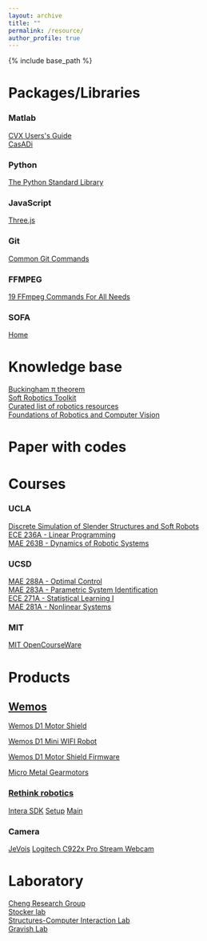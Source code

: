 ```yaml
---
layout: archive
title: ""
permalink: /resource/
author_profile: true
---
```


{% include base_path %}

Packages/Libraries
======
### Matlab
[CVX Users's Guide](http://web.cvxr.com/cvx/doc/) <br />
[CasADi](https://web.casadi.org/docs/) <br />

### Python
[The Python Standard Library](https://docs.python.org/3/library/index.html)

### JavaScript
[Three.js](https://threejs.org/docs/index.html#manual/en/introduction/Creating-a-scene)

### Git
[Common Git Commands](http://guides.beanstalkapp.com/version-control/common-git-commands.html)

### FFMPEG
[19 FFmpeg Commands For All Needs](https://catswhocode.com/ffmpeg-commands/)

### SOFA
[Home](https://www.sofa-framework.org/)

Knowledge base
======
[Buckingham π theorem](http://www-mdp.eng.cam.ac.uk/web/library/enginfo/aerothermal_dvd_only/aero/fprops/dimension/node9.html) <br />
[Soft Robotics Toolkit](https://softroboticstoolkit.com/home)<br />
[Curated list of robotics resources](https://github.com/kiloreux/awesome-robotics)<br />
[Foundations of Robotics and Computer Vision](https://faculty.sites.iastate.edu/jia/foundations-robotics-and-computer-vision-com-s-477577)


Paper with codes
======


Courses
======

### UCLA
[Discrete Simulation of Slender Structures and Soft Robots](https://structures.computer/slenderstructures) <br />
[ECE 236A - Linear Programming](http://www.seas.ucla.edu/~vandenbe/ee236a/ee236a.html) <br />
[MAE 263B	- Dynamics of Robotic Systems](http://bionics.seas.ucla.edu/education/MAE_263D.html) <br/>

### UCSD
[MAE 288A - Optimal Control](http://maeresearch.ucsd.edu/mceneaney/mae288a/) <br />
[MAE 283A	- Parametric System Identification](http://mechatronics.ucsd.edu/mae283a_20/index.html) <br/>
[ECE 271A	- Statistical Learning I](http://www.svcl.ucsd.edu/courses/ece271A/ece271A.htm) <br/>
[MAE 281A	- Nonlinear Systems](http://flyingv.ucsd.edu/krstic/teaching/281a/281a.html) <br/>

### MIT
[MIT OpenCourseWare](https://ocw.mit.edu/) <br />

Products
======

## [Wemos](https://www.wemos.cc/en/latest/index.html)
[Wemos D1 Motor Shield](https://www.amazon.com/dp/B07P6LPY2C)<br/>

[Wemos D1 Mini WIFI Robot](https://www.instructables.com/Wemos-D1-Mini-WIFI-Robot-MQTT-UDP/) <br />

[Wemos D1 Motor Shield Firmware](https://github.com/thomasfredericks/wemos_motor_shield)<br/>


[Micro Metal Gearmotors](https://www.pololu.com/category/60/micro-metal-gearmotors)

### [Rethink robotics](https://sdk.rethinkrobotics.com/intera/Main_Page)
[Intera SDK](https://support.rethinkrobotics.com/support/solutions)
[Setup](https://sdk.rethinkrobotics.com/intera/Workstation_Setup)
[Main](https://sdk.rethinkrobotics.com/intera/Main_Page)

### Camera
[JeVois](https://www.jevoisinc.com/)
[Logitech C922x Pro Stream Webcam](https://www.amazon.com/dp/B01LXCDPPK/)

  
Laboratory
======

[Cheng Research Group](https://cheng.cems.umn.edu/) <br />
[Stocker lab](https://stockerlab.ethz.ch/) <br />
[Structures-Computer Interaction Lab](https://structures.computer/) <br />
[Gravish Lab](http://gravishlab.ucsd.edu/index.html)


